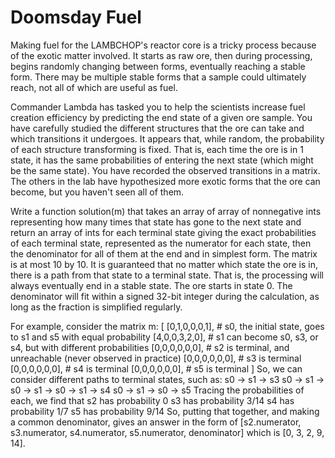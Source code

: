 Doomsday Fuel
=============
Making fuel for the LAMBCHOP's reactor core is a tricky process because of the exotic matter involved. It starts as raw
ore, then during processing, begins randomly changing between forms, eventually reaching a stable form. There may be
multiple stable forms that a sample could ultimately reach, not all of which are useful as fuel.

Commander Lambda has tasked you to help the scientists increase fuel creation efficiency by predicting the end state of
a given ore sample. You have carefully studied the different structures that the ore can take and which transitions it
undergoes. It appears that, while random, the probability of each structure transforming is fixed. That is, each time
the ore is in 1 state, it has the same probabilities of entering the next state (which might be the same state). You
have recorded the observed transitions in a matrix. The others in the lab have hypothesized more exotic forms that the
ore can become, but you haven't seen all of them.

Write a function solution(m) that takes an array of array of nonnegative ints representing how many times that state has
gone to the next state and return an array of ints for each terminal state giving the exact probabilities of each
terminal state, represented as the numerator for each state, then the denominator for all of them at the end and in
simplest form. The matrix is at most 10 by 10. It is guaranteed that no matter which state the ore is in, there is a
path from that state to a terminal state. That is, the processing will always eventually end in a stable state. The ore
starts in state 0. The denominator will fit within a signed 32-bit integer during the calculation, as long as the
fraction is simplified regularly.

For example, consider the matrix m:
[
[0,1,0,0,0,1], # s0, the initial state, goes to s1 and s5 with equal probability
[4,0,0,3,2,0], # s1 can become s0, s3, or s4, but with different probabilities
[0,0,0,0,0,0], # s2 is terminal, and unreachable (never observed in practice)
[0,0,0,0,0,0], # s3 is terminal
[0,0,0,0,0,0], # s4 is terminal
[0,0,0,0,0,0], # s5 is terminal
]
So, we can consider different paths to terminal states, such as:
s0 -> s1 -> s3
s0 -> s1 -> s0 -> s1 -> s0 -> s1 -> s4
s0 -> s1 -> s0 -> s5
Tracing the probabilities of each, we find that
s2 has probability 0
s3 has probability 3/14
s4 has probability 1/7
s5 has probability 9/14
So, putting that together, and making a common denominator, gives an answer in the form of
[s2.numerator, s3.numerator, s4.numerator, s5.numerator, denominator] which is
[0, 3, 2, 9, 14].